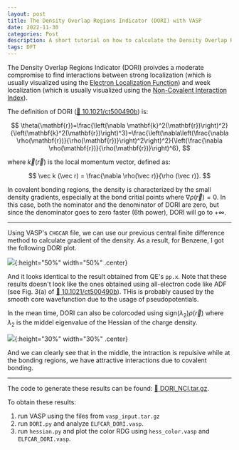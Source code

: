 ```yaml
---
layout: post
title: The Density Overlap Regions Indicator (DORI) with VASP
date: 2022-11-30
categories: Post
description: A short tutorial on how to calculate the Density Overlap Regions Indicator using VASP's CHGCAR file.
tags: DFT
---
```


<!-- https://www.c2x.org.uk/visual/VESTA_pot.html -->
<!-- https://chemtools.org/sci_doc_nci.html -->
<!-- https://rh8liuqy.github.io/Finite_Difference.html -->

The Density Overlap Regions Indicator (DORI) proivdes a moderate compromise to find interactions between strong localization (which is usually visualized using the [Electron Localization Function](../../../2022/01/17/ELF.html)) and week localization (which is usually visualized using the [Non-Covalent Interaction Index](../../../2022/11/28/NCI.html)).

The definition of DORI ([:link: 10.1021/ct500490b](https://pubs.acs.org/doi/10.1021/ct500490b)) is:


$$
\theta(\mathbf{r})=\frac{\left(\nabla \mathbf{k}^2(\mathbf{r})\right)^2}{\left(\mathbf{k}^2(\mathbf{r})\right)^3}=\frac{\left(\nabla\left(\frac{\nabla \rho(\mathbf{r})}{\rho(\mathbf{r})}\right)^2\right)^2}{\left(\frac{\nabla \rho(\mathbf{r})}{\rho(\mathbf{r})}\right)^6},
$$

where $\vec k(\vec r)$ is the local momentum vector, defined as:

$$
\vec k (\vec r) = \frac{\nabla \rho(\vec r)}{\rho (\vec r)}.
$$

In covalent bonding regions, the density is characterized by the small density gradients, especially at the bond critial points where $\nabla \rho(\vec r) = 0$. In this case, both the nominator and the denominator of DORI are zero, but since the denominator goes to zero faster (6th power), DORI will go to $+\infty$.

---

Using VASP's `CHGCAR` file, we can use our previous central finite difference method to calculate gradient of the density. As a result, for Benzene, I got the following DORI plot.

![]({{site.baseurl}}/assets/img/post_img/2022-11-30-img1.png){:height="50%" width="50%" .center}

And it looks identical to the result obtained from QE's `pp.x`. Note that these results doesn't look like the ones obtained using all-electron code like ADF (see Fig. 3(a) of [:link: 10.1021/ct500490b](https://pubs.acs.org/doi/10.1021/ct500490b)). THis is probably caused by the smooth core wavefunction due to the usage of pseudopotentials.

In the mean time, DORI can also be colorcoded using $\mathrm{sign}(\lambda_2)\rho(\vec r)$ where $\lambda_2$ is the middel eigenvalue of the Hessian of the charge density.

![]({{site.baseurl}}/assets/img/post_img/2022-11-30-img2.png){:height="30%" width="30%" .center}

And we can clearly see that in the middle, the intraction is repulsive while at the bonding regions, we have attractive interactions due to covalent bonding. 

---
The code to generate these results can be found: [:file_folder: DORI_NCI.tar.gz]({{site.baseurl}}/assets/other/2022-11-30-DORI_NCI.tar.gz). 

To obtain these results:
1. run VASP using the files from `vasp_input.tar.gz`
2. run `DORI.py` and analyze `ELFCAR_DORI.vasp`.
4. run `hessian.py` and plot the color RDG using `hess_color.vasp` and `ELFCAR_DORI.vasp`.

